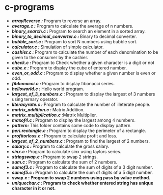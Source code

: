 <!DOCTYPE>
<html>
<head></head>
<body>
<h1> c-programs</h1>
<ul>
  <li><b><i>arrayReverse : </i> </b>Program to reverse an array.</li>

 <li><b><i>average.c : </i> </b> Program to calculate the average of n numbers.</li>

 <li><b><i>binary_search.c : </i> </b>Program to search an element in a sorted array.</li>

 <li><b><i>binary_to_decimal_converter.c : </i></b>Binary to decimal converter.</li>

 <li><b><i>bubble_sort.c : </i></b>Program to sort N numbers using bubble sort.</li>

 <li><b><i>calculator.c : </i></b>Simulation of simple calculator.</li>

 <li><b><i>cashier.c : </i></b>Program to calculate the number of each denomination to be given to the consumer by the cashier.</li>

  <li><b><i>check.c : </i></b>Program to Check whether a given character is a digit or not</li>

  <li><b><i>cube.c : </i></b>Program to display the cube of entered number.</li>

  <li><b><i>even_or_odd.c : </i></b>Program to display whether a given number is even or odd.</li>

  <li><b><i>fibbonacci.c : </i></b>Program to display fibonacci series.</li>

  <li><b><i>helloworld.c : </i></b>Hello world program.</li>

  <li><b><i>largest_of_3_numbers.c : </i></b>Program to display the largest of 3 numbers using ternary operator.</li>

  <li><b><i>literacyrate.c : </i></b>Program to calculate the number of illeterate people.</li>

  <li><b><i>matrix_addition.c : </i></b>Matrix Addition.</li>

  <li><b><i>matrix_multiplication.c :</i></b>Matrix Multiplier.</li>

  <li><b><i>maxof4.c : </i></b>Program to display the largest among 4 numbers.</li>

  <li><b><i>pattern: </i></b>This folder contains some code to display pattern.</li>

  <li><b><i>peri.rectangle.c : </b></i>Program to display the perimeter of a rectangle.</li>

  <li><b><i>profitorloss.c : </i></b>Program to calculate profit and loss.</li>

  <li><b><i>largest_of_2_numbers.c : </b></i>Program to find the largest of 2 numbers.</li>

  <li><b><i>salary.c : </i></b>Program to calculate the gross salary.</li>

  <li><b><i>sinx.c : </i></b>Program to calculate sinx using taylors series.</li>

  <li><b><i>stringswap.c : </i></b>Program to swap 2 strings.</li>

  <li><b><i>sum.c : </b></i>Program to calculate the sum of 2 numbers.</li>

  <li><b><i>sumof3.c : </i></b>Program to calculate the sum of digits of a 3 digit number.</li>

  <li><b><i>sumof5.c : </i></b>Program to calculate the sum of digits of a 5 digit number.</li>

  <li><b><b>swap.c : </b></i>Program to swap 2 numbers using pass by value method.</li>

  <li><b><i>uniquechar.c : </i></b>Program to check whether entered string has unique character in it or not.</li></ul>
  </body>
  </html>
